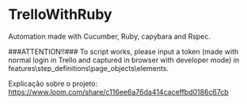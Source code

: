 # TrelloWithRuby
Automation made with Cucumber, Ruby, capybara and Rspec.

###ATTENTION!!###
To script works, please input a token (made with normal login in Trello and captured in browser with developer mode) in features\step_definitions\page_objects\elements.



Explicação sobre o projeto: https://www.loom.com/share/c116ee6a76da414caceffbd0186c67cb
